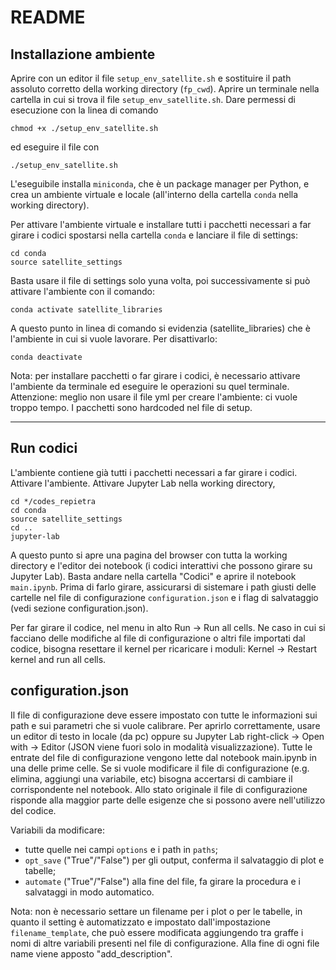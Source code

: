 # README

## Installazione ambiente
Aprire con un editor il file `setup_env_satellite.sh` e sostituire il path assoluto corretto della working directory (`fp_cwd`). 
Aprire un terminale nella cartella in cui si trova il file `setup_env_satellite.sh`. Dare permessi di esecuzione con la linea di comando
```
chmod +x ./setup_env_satellite.sh
```
ed eseguire il file con
```
./setup_env_satellite.sh
```
L'eseguibile installa `miniconda`, che è un package manager per Python, e crea un ambiente virtuale e locale (all'interno della cartella `conda` nella working directory).

Per attivare l'ambiente virtuale e installare tutti i pacchetti necessari a far girare i codici spostarsi nella cartella `conda` e lanciare il file di settings:
```
cd conda
source satellite_settings
```
Basta usare il file di settings solo yuna volta, poi successivamente si può attivare l'ambiente con il comando:
```
conda activate satellite_libraries
```
A questo punto in linea di comando si evidenzia (satellite_libraries) che è l'ambiente in cui si vuole lavorare.
Per disattivarlo:
```
conda deactivate
```

Nota: per installare pacchetti o far girare i codici, è necessario attivare l'ambiente da terminale ed eseguire le operazioni su quel terminale.
Attenzione: meglio non usare il file yml per creare l'ambiente: ci vuole troppo tempo. I pacchetti sono hardcoded nel file di setup. 


***

## Run codici
L'ambiente contiene già tutti i pacchetti necessari a far girare i codici.
Attivare l'ambiente.
Attivare Jupyter Lab nella working directory,
```
cd */codes_repietra
cd conda
source satellite_settings
cd ..
jupyter-lab
```
A questo punto si apre una pagina del browser con tutta la working directory e l'editor dei notebook (i codici interattivi che possono girare su Jupyter Lab). Basta andare nella cartella "Codici" e aprire il notebook `main.ipynb`. Prima di farlo girare, assicurarsi di sistemare i path giusti delle cartelle nel file di configurazione `configuration.json` e i flag di salvataggio (vedi sezione configuration.json).

Per far girare il codice, nel menu in alto Run -> Run all cells.
Ne caso in cui si facciano delle modifiche al file di configurazione o altri file importati dal codice, bisogna resettare il kernel per ricaricare i moduli: Kernel -> Restart kernel and run all cells. 


## configuration.json
Il file di configurazione deve essere impostato con tutte le informazioni sui path e sui parametri che si vuole calibrare.
Per aprirlo correttamente, usare un editor di testo in locale (da pc) oppure su Jupyter Lab right-click -> Open with -> Editor (JSON viene fuori solo in modalità visualizzazione).
Tutte le entrate del file di configurazione vengono lette dal notebook main.ipynb in una delle prime celle. Se si vuole modificare il file di configurazione (e.g. elimina, aggiungi una variabile, etc) bisogna accertarsi di cambiare il corrispondente nel notebook. Allo stato originale il file di configurazione risponde alla maggior parte delle esigenze che si possono avere nell'utilizzo del codice.

Variabili da modificare:
- tutte quelle nei campi `options` e i path in `paths`;
- `opt_save` ("True"/"False") per gli output, conferma il salvataggio di plot e tabelle;
- `automate` ("True"/"False") alla fine del file, fa girare la procedura e i salvataggi in modo automatico.

Nota: non è necessario settare un filename per i plot o per le tabelle, in quanto il setting è automatizzato e impostato dall'impostazione `filename_template`, che può essere modificata aggiungendo tra graffe i nomi di altre variabili presenti nel file di configurazione.
Alla fine di ogni file name viene apposto "add_description".

